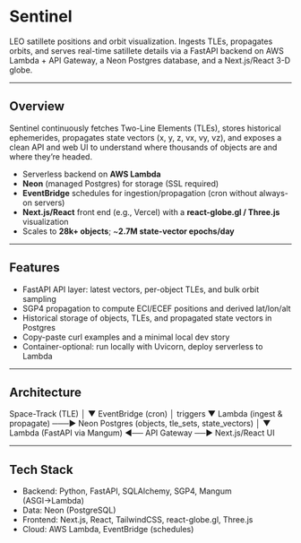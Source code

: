 # Sentinel

LEO satillete positions and orbit visualization. Ingests TLEs, propagates orbits, and serves real-time satillete details via a FastAPI backend on AWS Lambda + API Gateway, a Neon Postgres database, and a Next.js/React 3-D globe.

---

## Overview

Sentinel continuously fetches Two-Line Elements (TLEs), stores historical ephemerides, propagates state vectors (x, y, z, vx, vy, vz), and exposes a clean API and web UI to understand where thousands of objects are and where they’re headed.

- Serverless backend on **AWS Lambda**
- **Neon** (managed Postgres) for storage (SSL required)
- **EventBridge** schedules for ingestion/propagation (cron without always-on servers)
- **Next.js/React** front end (e.g., Vercel) with a **react-globe.gl / Three.js** visualization
- Scales to **28k+ objects**; ~**2.7M state-vector epochs/day**

---

## Features

- FastAPI API layer: latest vectors, per-object TLEs, and bulk orbit sampling
- SGP4 propagation to compute ECI/ECEF positions and derived lat/lon/alt
- Historical storage of objects, TLEs, and propagated state vectors in Postgres
- Copy-paste curl examples and a minimal local dev story
- Container-optional: run locally with Uvicorn, deploy serverless to Lambda

---

## Architecture

Space-Track (TLE)
│
▼
EventBridge (cron)
│ triggers
▼
Lambda (ingest & propagate) ───► Neon Postgres (objects, tle_sets, state_vectors)
│
▼
Lambda (FastAPI via Mangum) ◄── API Gateway ──► Next.js/React UI

---

## Tech Stack

- Backend: Python, FastAPI, SQLAlchemy, SGP4, Mangum (ASGI→Lambda)
- Data: Neon (PostgreSQL)
- Frontend: Next.js, React, TailwindCSS, react-globe.gl, Three.js
- Cloud: AWS Lambda, EventBridge (schedules)
